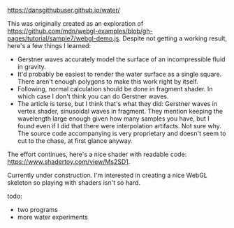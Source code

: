 https://dansgithubuser.github.io/water/

This was originally created as an exploration of https://github.com/mdn/webgl-examples/blob/gh-pages/tutorial/sample7/webgl-demo.js. Despite not getting a working result, here's a few things I learned:
- Gerstner waves accurately model the surface of an incompressible fluid in gravity.
- It'd probably be easiest to render the water surface as a single square. There aren't enough polygons to make this work right by itself.
- Following, normal calculation should be done in fragment shader. In which case I don't think you can do Gerstner waves.
- The article is terse, but I think that's what they did: Gerstner waves in vertex shader, sinusoidal waves in fragment. They mention keeping the wavelength large enough given how many samples you have, but I found even if I did that there were interpolation artifacts. Not sure why. The source code accompanying is very proprietary and doesn't seem to cut to the chase, at first glance anyway.

The effort continues, here's a nice shader with readable code: https://www.shadertoy.com/view/Ms2SD1.

Currently under construction. I'm interested in creating a nice WebGL skeleton so playing with shaders isn't so hard.

todo:
- two programs
- more water experiments
